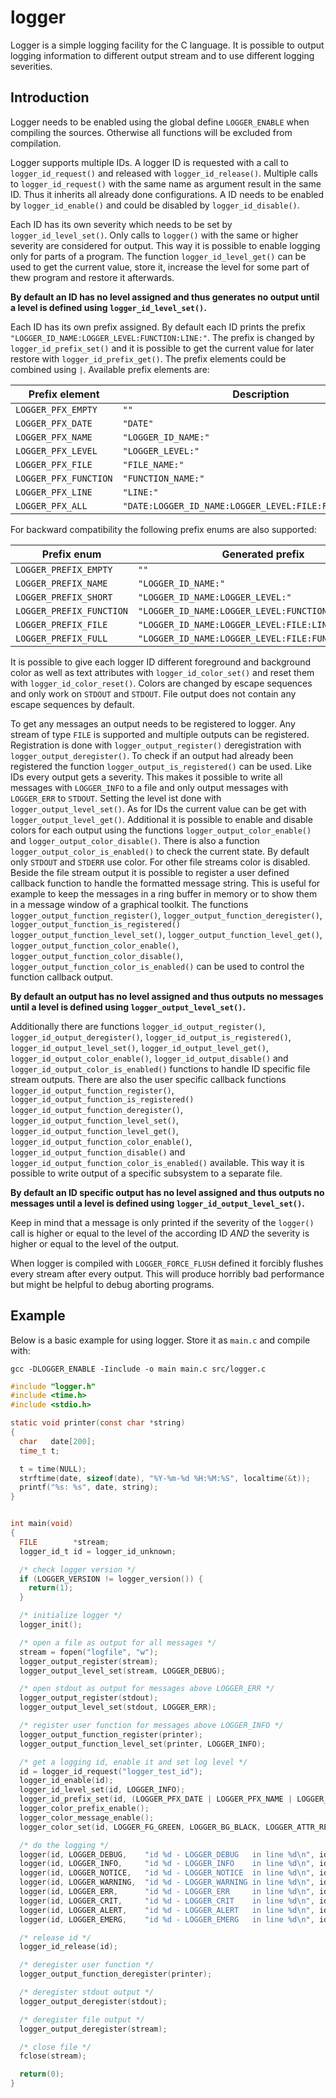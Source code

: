 logger
======

Logger is a simple logging facility for the C language. It is possible to
output logging information to different output stream and to use different
logging severities.

Introduction
------------

Logger needs to be enabled using the global define `LOGGER_ENABLE` when
compiling the sources. Otherwise all functions will be excluded from
compilation.

Logger supports multiple IDs. A logger ID is requested with a call to
`logger_id_request()` and released with `logger_id_release()`. Multiple
calls to `logger_id_request()` with the same name as argument result in the
same ID. Thus it inherits all already done configurations. A ID needs to be
enabled by `logger_id_enable()` and could be disabled by
`logger_id_disable()`.

Each ID has its own severity which needs to be set by `logger_id_level_set()`.
Only calls to `logger()` with the same or higher severity are considered for
output. This way it is possible to enable logging only for parts of a program.
The function `logger_id_level_get()` can be used to get the current value,
store it, increase the level for some part of thew program and restore it
afterwards.

**By default an ID has no level assigned and thus generates no output until
a level is defined using `logger_id_level_set()`.**

Each ID has its own prefix assigned. By default each ID prints the prefix
`"LOGGER_ID_NAME:LOGGER_LEVEL:FUNCTION:LINE:"`. The prefix is changed by
`logger_id_prefix_set()` and it is possible to get the current value for later
restore with `logger_id_prefix_get()`. The prefix elements could be combined
using `|`. Available prefix elements are:

  Prefix element        | Description
  --------------------- | --------------------------------------------------------
  `LOGGER_PFX_EMPTY`    | `""`
  `LOGGER_PFX_DATE`     | `"DATE"`
  `LOGGER_PFX_NAME`     | `"LOGGER_ID_NAME:"`
  `LOGGER_PFX_LEVEL`    | `"LOGGER_LEVEL:"`
  `LOGGER_PFX_FILE`     | `"FILE_NAME:"`
  `LOGGER_PFX_FUNCTION` | `"FUNCTION_NAME:"`
  `LOGGER_PFX_LINE`     | `"LINE:"`
  `LOGGER_PFX_ALL`      | `"DATE:LOGGER_ID_NAME:LOGGER_LEVEL:FILE:FUNCTION:LINE:"`

For backward compatibility the following prefix enums are also supported:

  Prefix enum              | Generated prefix
  ------------------------ | ---------------------------------------------------
  `LOGGER_PREFIX_EMPTY`    | `""`
  `LOGGER_PREFIX_NAME`     | `"LOGGER_ID_NAME:"`
  `LOGGER_PREFIX_SHORT`    | `"LOGGER_ID_NAME:LOGGER_LEVEL:"`
  `LOGGER_PREFIX_FUNCTION` | `"LOGGER_ID_NAME:LOGGER_LEVEL:FUNCTION:LINE:"`
  `LOGGER_PREFIX_FILE`     | `"LOGGER_ID_NAME:LOGGER_LEVEL:FILE:LINE:"`
  `LOGGER_PREFIX_FULL`     | `"LOGGER_ID_NAME:LOGGER_LEVEL:FILE:FUNCTION:LINE:"`

It is possible to give each logger ID different foreground and background color
as well as text attributes with `logger_id_color_set()` and reset them with
`logger_id_color_reset()`. Colors are changed by escape sequences and only
work on `STDOUT` and `STDOUT`. File output does not contain any escape sequences by default.

To get any messages an output needs to be registered to logger. Any stream of
type `FILE` is supported and multiple outputs can be registered. Registration
is done with `logger_output_register()` deregistration with
`logger_output_deregister()`. To check if an output had already been registered
the function `logger_output_is_registered()` can be used. Like IDs every output
gets a severity. This makes it possible to write all messages with
`LOGGER_INFO` to a file and only output messages with `LOGGER_ERR` to `STDOUT`.
Setting the level ist done with `logger_output_level_set()`. As for IDs the
current value can be get with `logger_output_level_get()`. Additional it is
possible to enable and disable colors for each output using the functions
`logger_output_color_enable()` and `logger_output_color_disable()`. There is
also a function `logger_output_color_is_enabled()` to check the current state.
By default only `STDOUT` and `STDERR` use color. For other file streams color is
disabled. Beside the file stream output it is possible to register a user
defined callback function to handle the formatted message string. This is
useful for example to keep the messages in a ring buffer in memory or to show
them in a message window of a graphical toolkit. The functions
`logger_output_function_register()`, `logger_output_function_deregister()`,
`logger_output_function_is_registered()` `logger_output_function_level_set()`,
`logger_output_function_level_get()`, `logger_output_function_color_enable()`,
`logger_output_function_color_disable()`,
`logger_output_function_color_is_enabled()` can be used to control the function
callback output.

**By default an output has no level assigned and thus outputs no messages until
a level is defined using `logger_output_level_set()`.**

Additionally there are functions `logger_id_output_register()`,
`logger_id_output_deregister()`, `logger_id_output_is_registered()`,
`logger_id_output_level_set()`, `logger_id_output_level_get()`,
`logger_id_output_color_enable()`, `logger_id_output_disable()` and
`logger_id_output_color_is_enabled()` functions to handle ID specific file
stream outputs. There are also the user specific callback functions
`logger_id_output_function_register()`,
`logger_id_output_function_is_registered()`
`logger_id_output_function_deregister()`,
`logger_id_output_function_level_set()`,
`logger_id_output_function_level_get()`,
`logger_id_output_function_color_enable()`,
`logger_id_output_function_disable()` and
`logger_id_output_function_color_is_enabled()` available. This way it is
possible to write output of a specific subsystem to a separate file.

**By default an ID specific output has no level assigned and thus outputs no
messages until a level is defined using `logger_id_output_level_set()`.**

Keep in mind that a message is only printed if the severity of the
`logger()` call is higher or equal to the level of the according ID *AND* the
severity is higher or equal to the level of the output.

When logger is compiled with `LOGGER_FORCE_FLUSH` defined it forcibly flushes
every stream after every output. This will produce horribly bad performance but
might be helpful to debug aborting programs.

Example
-------

Below is a basic example for using logger. Store it as `main.c` and compile
with:

`gcc -DLOGGER_ENABLE -Iinclude -o main main.c src/logger.c`


```c
#include "logger.h"
#include <time.h>
#include <stdio.h>

static void printer(const char *string)
{
  char   date[200];
  time_t t;

  t = time(NULL);
  strftime(date, sizeof(date), "%Y-%m-%d %H:%M:%S", localtime(&t));
  printf("%s: %s", date, string);
}


int main(void)
{
  FILE        *stream;
  logger_id_t id = logger_id_unknown;

  /* check logger version */
  if (LOGGER_VERSION != logger_version()) {
    return(1);
  }

  /* initialize logger */
  logger_init();

  /* open a file as output for all messages */
  stream = fopen("logfile", "w");
  logger_output_register(stream);
  logger_output_level_set(stream, LOGGER_DEBUG);

  /* open stdout as output for messages above LOGGER_ERR */
  logger_output_register(stdout);
  logger_output_level_set(stdout, LOGGER_ERR);

  /* register user function for messages above LOGGER_INFO */
  logger_output_function_register(printer);
  logger_output_function_level_set(printer, LOGGER_INFO);

  /* get a logging id, enable it and set log level */
  id = logger_id_request("logger_test_id");
  logger_id_enable(id);
  logger_id_level_set(id, LOGGER_INFO);
  logger_id_prefix_set(id, (LOGGER_PFX_DATE | LOGGER_PFX_NAME | LOGGER_PFX_LEVEL | LOGGER_PFX_FILE | LOGGER_PFX_FUNCTION | LOGGER_PFX_LINE));
  logger_color_prefix_enable();
  logger_color_message_enable();
  logger_color_set(id, LOGGER_FG_GREEN, LOGGER_BG_BLACK, LOGGER_ATTR_RESET);

  /* do the logging */
  logger(id, LOGGER_DEBUG,    "id %d - LOGGER_DEBUG   in line %d\n", id, __LINE__); /* nothing written */
  logger(id, LOGGER_INFO,     "id %d - LOGGER_INFO    in line %d\n", id, __LINE__); /* written to logfile */
  logger(id, LOGGER_NOTICE,   "id %d - LOGGER_NOTICE  in line %d\n", id, __LINE__); /* written to logfile */
  logger(id, LOGGER_WARNING,  "id %d - LOGGER_WARNING in line %d\n", id, __LINE__); /* written to logfile */
  logger(id, LOGGER_ERR,      "id %d - LOGGER_ERR     in line %d\n", id, __LINE__); /* written to logfile and stdout */
  logger(id, LOGGER_CRIT,     "id %d - LOGGER_CRIT    in line %d\n", id, __LINE__); /* written to logfile and stdout */
  logger(id, LOGGER_ALERT,    "id %d - LOGGER_ALERT   in line %d\n", id, __LINE__); /* written to logfile and stdout */
  logger(id, LOGGER_EMERG,    "id %d - LOGGER_EMERG   in line %d\n", id, __LINE__); /* written to logfile and stdout */

  /* release id */
  logger_id_release(id);

  /* deregister user function */
  logger_output_function_deregister(printer);

  /* deregister stdout output */
  logger_output_deregister(stdout);

  /* deregister file output */
  logger_output_deregister(stream);

  /* close file */
  fclose(stream);

  return(0);
}
```

